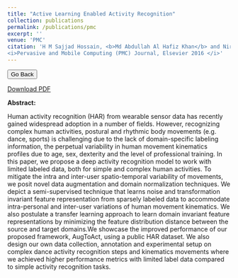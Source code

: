 ```yaml
---
title: "Active Learning Enabled Activity Recognition"
collection: publications
permalink: /publications/pmc
excerpt: ''
venue: 'PMC'
citation: 'H M Sajjad Hossain, <b>Md Abdullah Al Hafiz Khan</b> and Nirmalya Roy.
<i>Pervasive and Mobile Computing (PMC) Journal, Elsevier 2016 </i>'
---
```

<script>
function goBack() {
  window.history.back()
}
</script>

<button onclick="goBack()">Go Back</button>

[Download PDF](https://ahafizk.github.io/files/pmc.pdf)

<b>Abstract:</b>

Human activity recognition (HAR) from wearable sensor data has
recently gained widespread adoption in a number of fields. However,
recognizing complex human activities, postural and rhythmic
body movements (e.g. dance, sports) is challenging due to the lack
of domain-specific labeling information, the perpetual variability
in human movement kinematics profiles due to age, sex, dexterity
and the level of professional training. In this paper, we propose a
deep activity recognition model to work with limited labeled data,
both for simple and complex human activities. To mitigate the intra
and inter-user spatio-temporal variability of movements, we posit
novel data augmentation and domain normalization techniques.
We depict a semi-supervised technique that learns noise and transformation
invariant feature representation from sparsely labeled
data to accommodate intra-personal and inter-user variations of
human movement kinematics. We also postulate a transfer learning
approach to learn domain invariant feature representations by
minimizing the feature distribution distance between the source
and target domains.We showcase the improved performance of our
proposed framework, AugToAct, using a public HAR dataset. We
also design our own data collection, annotation and experimental
setup on complex dance activity recognition steps and kinematics
movements where we achieved higher performance metrics with
limited label data compared to simple activity recognition tasks.



